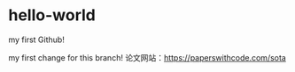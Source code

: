 # hello-world
my first Github!

my first change for this branch!
论文网站：https://paperswithcode.com/sota
